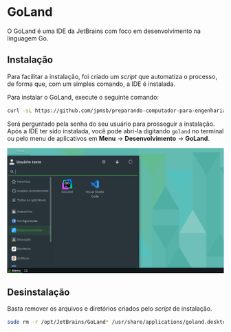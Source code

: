 # GoLand

O GoLand é uma IDE da JetBrains com foco em desenvolvimento na linguagem Go.

## Instalação

Para facilitar a instalação, foi criado um *script* que automatiza o processo, de forma que, com um simples comando, a IDE é instalada.

Para instalar o GoLand, execute o seguinte comando:

```bash
curl -sL https://github.com/jpmsb/preparando-computador-para-engenharia-de-tele/raw/main/scripts-auxiliares/instalar-goland | bash
```

Será perguntado pela senha do seu usuário para prosseguir a instalação. Após a IDE ter sido instalada, você pode abri-la digitando `goland` no terminal ou pelo menu de aplicativos em **Menu** &rarr; **Desenvolvimento** &rarr; **GoLand**.

![](imagens/opensuse_tumbleweed_goland_menu.png)

## Desinstalação

Basta remover os arquivos e diretórios criados pelo *script* de instalação.

```bash
sudo rm -r /opt/JetBrains/GoLand* /usr/share/applications/goland.desktop /usr/local/bin/goland
```